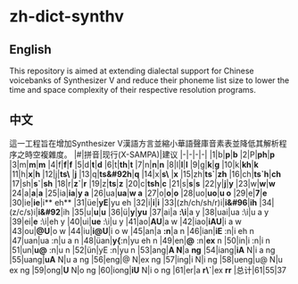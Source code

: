 # zh-dict-synthv
## English
This repository is aimed at extending dialectal support for Chinese voicebanks of Synthesizer V and reduce their phoneme list size to lower the time and space complexity of their respective resolution programs.
## 中文
這一工程旨在增加Synthesizer V漢語方言並縮小華語聲庫音素表並降低其解析程序之時空複雜度。
|#|拼音|现行(X-SAMPA)|建议
|-|-|-|-|
|1|b|**p**|**b**
|2|P|**ph**|**p**
|3|m|**m**|**m**
|4|f|**f**|**f**
|5|d|**t**|**d**
|6|t|**th**|**t**
|7|n|**n**|**n**
|8|l|**l**|**l**
|9|g|**k**|**g**
|10|k|**kh**|**k**
|11|h|**x**|**h**
|12|j|**ts&#92;** |**j**
|13|q|**ts&#92h**|**q**
|14|x|**s&#92;** |**x**
|15|zh|**ts&#96;**|**zh**
|16|ch|**ts&#96;h**|**ch**
|17|sh|**s&#96;**|**sh**
|18|r|**z&#96;**|**r**
|19|z|**ts**|**z**
|20|c|**tsh**|**c**
|21|s|**s**|**s**
|22|y|**j**|**y**
|23|w|**w**|**w**
|24|a|**a**|**a**
|25|ia|**ia**|**y a**
|26|ua|**ua**|**w a**
|27|o|**o**|**o**
|28|uo|**uo**|**u o**
|29|e|**7**|**e**
|30|ie|**ie**|i** eh**
|31|üe|**yE**|yu eh
|32|i|**i**|**i**
|33|(zh/ch/sh/r)i|**i&#96**|**ih**
|34|(z/c/s)i|**i&#92**|ih
|35|u|**u**|**u**
|36|ü|**y**|**yu**
|37|ai|a **:\i**|a y
|38|uai|ua :\i|u a y
|39|ei|**e** :\i|eh y
|40|ui|**ue** :\i|u y
|41|ao|**AU**|a w
|42|iao|**iAU**|i a w
|43|ou|**@U**|o w
|44|iu|**i@U**|i o w
|45|an|a **:n**|a n
|46|ian|**iE** :n|i eh n
|47|uan|ua :n|u a n
|48|üan|**y{**:n|yu eh n
|49|en|**@** :n|**ex** n
|50|in|i :n|i n
|51|un|**u@** :n|u n
|52|ün|yE :n|yu n
|53|ang|**A N**|a **ng**
|54|iang|**iA** N|i a ng
|55|uang|**uA** N|u a ng
|56|eng|@ N|ex ng
|57|ing|i N|i ng
|58|ueng|u@ N|u ex ng
|59|ong|**U** N|o ng
|60|iong|**iU** N|i o ng
|61|er|a **r&#92;&#96;**|ex **rr**
|总计|61|55|37
